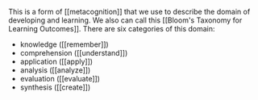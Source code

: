 This is a form of [[metacognition]] that we use to describe the domain of developing and learning. We also can call this [[Bloom's Taxonomy for Learning Outcomes]]. There are six categories of this domain:
- knowledge ([[remember]])
- comprehension ([[understand]])
- application ([[apply]])
- analysis ([[analyze]])
- evaluation ([[evaluate]])
- synthesis ([[create]])